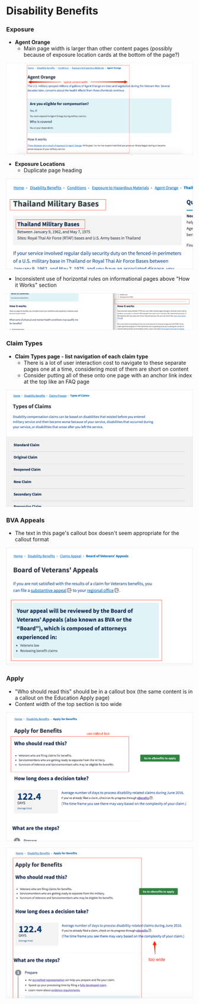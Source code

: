 # Disability Benefits

### Exposure

- **Agent Orange**
  - Main page width is larger than other content pages (possibly because of exposure location cards at the bottom of the page?)

![](images/agent-orange-width.png)

  - **Exposure Locations**
    - Duplicate page heading

![](images/exposure-location-header.png)

- Inconsistent use of horizontal rules on informational pages above "How it Works" section

![](images/horizontal-rule.png)

### Claim Types

- **Claim Types page - list navigation of each claim type**
  - There is a lot of user interaction cost to navigate to these separate pages one at a time, considering most of them are short on content
  - Consider putting all of these onto one page with an anchor link index at the top like an FAQ page

![](images/claim-types.png)

### BVA Appeals

- The text in this page's callout box doesn't seem appropriate for the callout format

![](images/bva-appeals-callout.png)

### Apply

- "Who should read this" should be in a callout box (the same content is in a callout on the Education Apply page)
- Content width of the top section is too wide

![](images/disability-apply-callout.png)

![](images/disability-apply-width.png)

